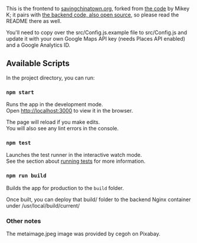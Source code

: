 This is the frontend to [savingchinatown.org](https://www.savingchinatown.org), forked from [the code](https://github.com/mikeyk/saveourfaves-frontend) by Mikey K; it pairs with [the backend code, also open source](https://github.com/DaPurpleDerple/savingchinatown-backend), so please read the README there as well.

You'll need to copy over the src/Config.js.example file to src/Config.js and update it with your own Google Maps API key (needs Places API enabled) and a Google Analytics ID.

## Available Scripts

In the project directory, you can run:

### `npm start`

Runs the app in the development mode.<br />
Open [http://localhost:3000](http://localhost:3000) to view it in the browser.

The page will reload if you make edits.<br />
You will also see any lint errors in the console.

### `npm test`

Launches the test runner in the interactive watch mode.<br />
See the section about [running tests](https://facebook.github.io/create-react-app/docs/running-tests) for more information.

### `npm run build`

Builds the app for production to the `build` folder.<br />

Once built, you can deploy that build/ folder to the backend Nginx container under /usr/local/build/current/

### Other notes

The metaimage.jpeg image was provided by cegoh on Pixabay.
